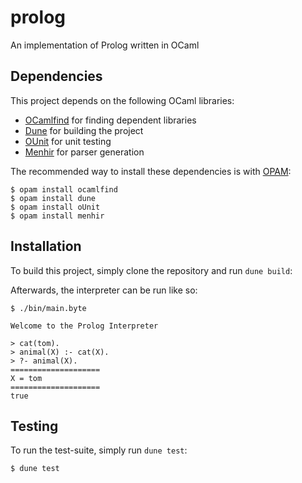 # prolog

An implementation of Prolog written in OCaml

## Dependencies

This project depends on the following OCaml libraries:

* [OCamlfind](https://opam.ocaml.org/packages/ocamlfind/) for finding dependent libraries
* [Dune](https://opam.ocaml.org/packages/dune/) for building the project
* [OUnit](https://opam.ocaml.org/packages/ounit/) for unit testing
* [Menhir](https://opam.ocaml.org/packages/menhir/) for parser generation


The recommended way to install these dependencies is with [OPAM](https://opam.ocaml.org/):

```
$ opam install ocamlfind
$ opam install dune
$ opam install oUnit
$ opam install menhir
```

## Installation

To build this project, simply clone the repository and run `dune build`:

Afterwards, the interpreter can be run like so:

```
$ ./bin/main.byte

Welcome to the Prolog Interpreter

> cat(tom).
> animal(X) :- cat(X).
> ?- animal(X).
====================
X = tom
====================
true
```

## Testing

To run the test-suite, simply run `dune test`:

```
$ dune test
```
